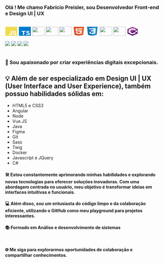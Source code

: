### Olá ! Me chamo Fabrício Preisler, sou Desenvolvedor Front-end e Design UI | UX


<div style="display: inline_block"><br>
  <img align="center"  height="30" width="40" src="https://raw.githubusercontent.com/devicons/devicon/master/icons/javascript/javascript-plain.svg">
  <img align="center"  height="30" width="40" src="https://raw.githubusercontent.com/devicons/devicon/master/icons/typescript/typescript-plain.svg">
  <img align="center"  height="30" width="40" src="https://cdn.jsdelivr.net/gh/devicons/devicon/icons/angularjs/angularjs-original.svg">
  <img align="center"  height="30" width="40" src="https://cdn.jsdelivr.net/gh/devicons/devicon/icons/nodejs/nodejs-original.svg">
  <img align="center"  height="30" width="40" src="https://cdn.jsdelivr.net/gh/devicons/devicon/icons/vuejs/vuejs-original.svg">
  <img align="center"  height="30" width="40" src="https://raw.githubusercontent.com/devicons/devicon/master/icons/html5/html5-original.svg">
  <img align="center"  height="30" width="40" src="https://raw.githubusercontent.com/devicons/devicon/master/icons/css3/css3-original.svg">
  <img align="center"  height="30" width="40" src="https://cdn.jsdelivr.net/gh/devicons/devicon/icons/figma/figma-original.svg">
  <img align="center"  height="30" width="40" src="https://cdn.jsdelivr.net/gh/devicons/devicon/icons/docker/docker-original.svg">
  <img align="center"  height="30" width="40" src="https://raw.githubusercontent.com/devicons/devicon/master/icons/csharp/csharp-original.svg">
</div>

<br>
<div>
  <a href="https://www.instagram.com/owner_preisler/" target="_blank"><img src="https://img.shields.io/badge/-Instagram-%23E4405F?style=for-the-badge&logo=instagram&logoColor=white" target="_blank"></a>
 	<a href="https://www.twitch.tv/skyfoxzpreisler" target="_blank"><img src=" https://img.shields.io/badge/Gmail-D14836?style=for-the-badge&logo=gmail&logoColor=white" target="_blank"></a> 
  <a href="mailto:fabriciopreisler@gmail.com"><img src="https://img.shields.io/badge/-Gmail-%23333?style=for-the-badge&logo=gmail&logoColor=white" target="_blank"></a>
  <a href="https://www.linkedin.com/in/fabriciopreisler/" target="_blank"><img src="https://img.shields.io/badge/-LinkedIn-%230077B5?style=for-the-badge&logo=linkedin&logoColor=white" target="_blank"></a>
</div>

<br>
<div>
  
### 🚀 Sou apaixonado por criar experiências digitais excepcionais.

## 💡 Além de ser especializado em Design UI | UX (User Interface and User Experience), também possuo habilidades sólidas em:

- HTML5 e CSS3
- Angular
- Node
- Vue.JS
- Java
- Figma
- Git
- Sass
- Twig
- Docker
- Javascript e JQuery
- C#

#### 🛠️ Estou constantemente aprimorando minhas habilidades e explorando novas tecnologias para oferecer soluções inovadoras. Com uma abordagem centrada no usuário, meu objetivo é transformar ideias em interfaces intuitivas e funcionais.

#### 💻 Além disso, sou um entusiasta do código limpo e da colaboração eficiente, utilizando o GitHub como meu playground para projetos interessantes.

<h4> 📚 Formado em Análise e desenvolvimento de sistemas </h4>
</div>
<br>
<p><b>🌐 Me siga para explorarmos oportunidades de colaboração e compartilhar conhecimentos.</b></p>
